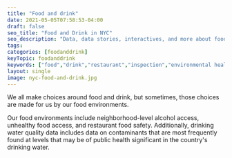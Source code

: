 ```yaml
---
title: "Food and drink"
date: 2021-05-05T07:58:53-04:00
draft: false
seo_title: "Food and Drink in NYC"
seo_description: "Data, data stories, interactives, and more about food, drink, and health in NYC."
tags: 
categories: [foodanddrink]
keyTopic: foodanddrink
keywords: ["food","drink","restaurant","inspection","environmental health","dining","alcohol","sugary drinks","soda","water"]
layout: single
image: nyc-food-and-drink.jpg
---
```


We all make choices around food and drink, but sometimes, those choices are made for us by our food environments.

Our food environments include neighborhood-level alcohol access, unhealthy food access, and restaurant food safety. Additionally, drinking water quality data includes data on contaminants that are most frequently found at levels that may be of public health significant in the country's drinking water.

 